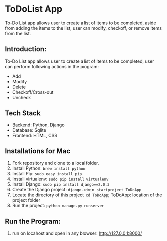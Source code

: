 # ToDoList App
To-Do List app allows user to create a list of items to be completed, aside from adding the items to the list, user can modify,
checkoff, or remove items from the list. 

## Introduction: 
To-Do List app allows user to create a list of items to be completed, user can perform following actions in the program:

* Add
* Modify
* Delete 
* Checkoff/Cross-out
* Uncheck

## Tech Stack 
* Backend: Python, Django
* Database: Sqlite
* Frontend: HTML, CSS

## Installations for Mac

1. Fork repository and clone to a local folder.
1. Install Python: `brew install python`
1. Install Pip: `sudo easy_install pip`
1. Install virtualenv: `sudo pip install virtualenv`
1. Install Django: `sudo pip install django==2.0.3`
1. Create the Django project: `django-admin startproject ToDoApp`
1. Locate the directory of this project: `cd ToDoApp`; ToDoApp: location of the project folder
1. Run the project: `python manage.py runserver`

## Run the Program: 
1. run on locahost and open in any browser: http://127.0.0.1:8000/
